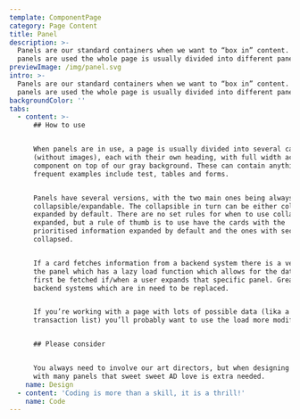 ```yaml
---
template: ComponentPage
category: Page Content
title: Panel
description: >-
  Panels are our standard containers when we want to “box in” content. When
  panels are used the whole page is usually divided into different panels.
previewImage: /img/panel.svg
intro: >-
  Panels are our standard containers when we want to “box in” content. When
  panels are used the whole page is usually divided into different panels.
backgroundColor: ''
tabs:
  - content: >-
      ## How to use


      When panels are in use, a page is usually divided into several cards
      (without images), each with their own heading, with full width across the
      component on top of our gray background. These can contain anything,
      frequent examples include test, tables and forms.


      Panels have several versions, with the two main ones being always open and
      collapsible/expandable. The collapsible in turn can be either collapsed or
      expanded by default. There are no set rules for when to use collapsed or
      expanded, but a rule of thumb is to use have the cards with the
      prioritised information expanded by default and the ones with secondary
      collapsed. 


      If a card fetches information from a backend system there is a version of
      the panel which has a lazy load function which allows for the data to
      first be fetched if/when a user expands that specific panel. Great for
      backend systems which are in need to be replaced.


      If you’re working with a page with lots of possible data (lika a
      transaction list) you’ll probably want to use the load more modifier.


      ## Please consider


      You always need to involve our art directors, but when designing a page
      with many panels that sweet sweet AD love is extra needed.
    name: Design
  - content: 'Coding is more than a skill, it is a thrill!'
    name: Code
---
```


